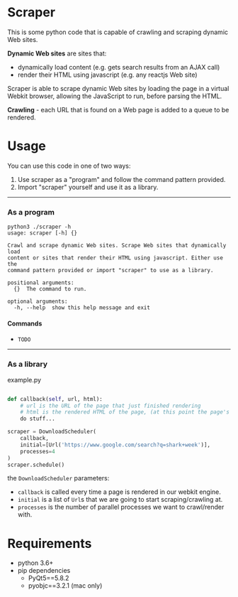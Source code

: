 # Scraper

This is some python code that is capable of crawling and scraping dynamic Web sites.

**Dynamic Web sites** are sites that:
 - dynamically load content (e.g. gets search results from an AJAX call)
 - render their HTML using javascript (e.g. any reactjs Web site)

Scraper is able to scrape dynamic Web sites by loading the page in a virtual Webkit browser, allowing the JavaScript to run, before parsing the HTML.

**Crawling** - each URL that is found on a Web page is added to a queue to be rendered.

# Usage

You can use this code in one of two ways:
 1. Use scraper as a "program" and follow the command pattern provided.
 2. Import "scraper" yourself and use it as a library.

___

### As a program
```shell
python3 ./scraper -h
usage: scraper [-h] {}

Crawl and scrape dynamic Web sites. Scrape Web sites that dynamically load
content or sites that render their HTML using javascript. Either use the
command pattern provided or import "scraper" to use as a library.

positional arguments:
  {}  The command to run.

optional arguments:
  -h, --help  show this help message and exit
```

#### Commands

 - `TODO`

___

### As a library
example.py
```python

def callback(self, url, html):
    # url is the URL of the page that just finished rendering
    # html is the rendered HTML of the page, (at this point the page's dynamic content has already loaded into the HTML)
    do stuff...

scraper = DownloadScheduler(
    callback,
    initial=[Url('https://www.google.com/search?q=shark+week')],
    processes=4
)
scraper.schedule()
```

the `DownloadScheduler` parameters:
 - `callback` is called every time a page is rendered in our webkit engine.
 - `initial` is a list of `Url`s that we are going to start scraping/crawling at.
 - `processes` is the number of parallel processes we want to crawl/render with.

# Requirements

 - python 3.6+
 - pip dependencies
    - PyQt5==5.8.2
    - pyobjc==3.2.1 (mac only)
